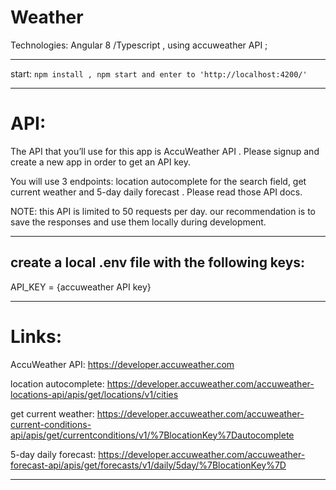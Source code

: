 # Weather 

Technologies: Angular 8 /Typescript , using accuweather API ;

***

start: ``` npm install , npm start and enter to 'http://localhost:4200/' ```

***
# API: 
The API that you’ll use for this app is AccuWeather API . Please signup and create a new app in
order to get an API key.

You will use 3 endpoints: location autocomplete for the search field, get current weather and
5-day daily forecast . Please read those API docs.

NOTE: this API is limited to 50 requests per day. our recommendation is to save the responses
and use them locally during development.
***
## create a local .env file with the following keys:

API_KEY = {accuweather API key}
***
# Links:
AccuWeather API: https://developer.accuweather.com

location autocomplete: https://developer.accuweather.com/accuweather-locations-api/apis/get/locations/v1/cities

get current weather: https://developer.accuweather.com/accuweather-current-conditions-api/apis/get/currentconditions/v1/%7BlocationKey%7Dautocomplete

5-day daily forecast: https://developer.accuweather.com/accuweather-forecast-api/apis/get/forecasts/v1/daily/5day/%7BlocationKey%7D
***
